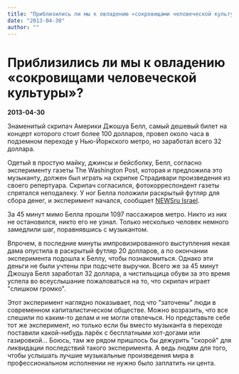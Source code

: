 ```yaml
---
title: "Приблизились ли мы к овладению «сокровищами человеческой культуры»?"
date: "2013-04-30"
author: ""
---
```


# Приблизились ли мы к овладению «сокровищами человеческой культуры»?

**2013-04-30** 

Знаменитый скрипач Америки Джошуа Белл, самый дешевый билет на концерт которого стоит более 100 долларов, провел около часа в подземном переходе у Нью-Йоркского метро, но заработал всего 32 доллара.

Одетый в простую майку, джинсы и бейсболку, Белл, согласно эксперименту газеты The Washington Post, которая и предложила это музыканту, должен был играть на скрипке Страдивари произведения из своего репертуара. Скрипач согласился, фотокорреспондент газеты спрятался неподалеку. У ног Белла положили раскрытый футляр для сбора денег, и эксперимент начался, сообщает [NEWSru Israel](http://www.newsru.co.il/rest/09apr2007/bell705.html).

За 45 минут мимо Белла прошли 1097 пассажиров метро. Никто из них не остановился, никто его не узнал. Только несколько человек немного замедлили шаг, поравнявшись с музыкантом.

Впрочем, в последние минуты импровизированного выступления некая дама опустила в раскрытый футляр 20 долларов, а по окончании эксперимента подошла к Беллу, чтобы познакомиться. Однако эти деньги не были учтены при подсчете выручки. Всего же за 45 минут Джошуа Белл заработал 32 доллара, а чистильщица обуви за это время успела во всеуслышание пожаловаться на то, что скрипач играет "слишком громко".

Этот эксперимент наглядно показывает, под что "заточены" люди в современном капиталистическом обществе. Можно возразить, что все спешили по каким-то делам и не могли отвлечься. Но представьте себе тот же эксперимент, но только если бы вместо музыканта в переходе поставили какой-нибудь ларёк с бесплатными хот-догами или газировкой... Боюсь, там же рядом пришлось бы дежурить "скорой" для ликвидации последствий такого эксперимента. А ведь людям для того, чтобы услышать лучшие музыкальные произведения мира в профессиональном исполнении не нужно было заплатить ни цента.